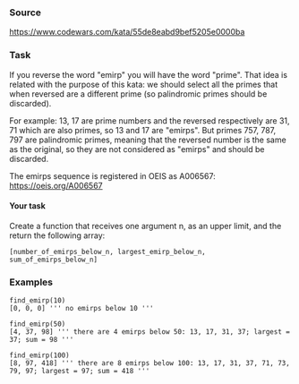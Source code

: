 ### Source
https://www.codewars.com/kata/55de8eabd9bef5205e0000ba

### Task
If you reverse the word "emirp" you will have the word "prime". 
That idea is related with the purpose of this kata: we should select 
all the primes that when reversed are a different prime (so palindromic 
primes should be discarded).

For example: 13, 17 are prime numbers and the reversed respectively are 31, 71 
which are also primes, so 13 and 17 are "emirps". But primes 757, 787, 797 
are palindromic primes, meaning that the reversed number is the same as the original,
so they are not considered as "emirps" and should be discarded.

The emirps sequence is registered in OEIS as A006567: https://oeis.org/A006567

#### Your task
Create a function that receives one argument n, as an upper limit, 
and the return the following array:

```
[number_of_emirps_below_n, largest_emirp_below_n, sum_of_emirps_below_n]
```

### Examples
```
find_emirp(10)
[0, 0, 0] ''' no emirps below 10 '''

find_emirp(50)
[4, 37, 98] ''' there are 4 emirps below 50: 13, 17, 31, 37; largest = 37; sum = 98 '''

find_emirp(100)
[8, 97, 418] ''' there are 8 emirps below 100: 13, 17, 31, 37, 71, 73, 79, 97; largest = 97; sum = 418 '''
```